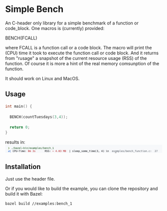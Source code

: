 # Simple Bench
An C-header only library for a simple benchmark of a function or code_block.
One macros is (currently) provided:

BENCH(FCALL) 

where FCALL is a function call or a code block.
The macro will print the (CPU) time it took to execute the function call or code block.
And it returns from "rusage" a snapshot of the current resource usage (RSS) of the function. Of course it is more a hint of the real memory comsunption of the function.

It should work on Linux and MacOS.

## Usage

```c
int main() {

  BENCH(countTuesdays(3,4));

  return 0;
}
```
results in:
![Alt text](image1.png)

## Installation
Just use the header file. 

Or if you would like to build the example, you can clone the repository and build it with Bazel:
```bash
bazel build //examples:bench_1
```
